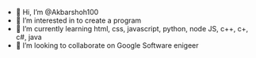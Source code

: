 - 👋 Hi, I’m @Akbarshoh100
- 👀 I’m interested in to create a program
- 🌱 I’m currently learning html, css, javascript, python, node JS, c++, c+, c#, java
- 💞️ I’m looking to collaborate on Google Software enigeer
